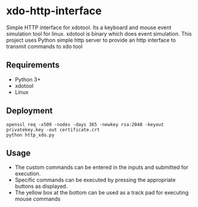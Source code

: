 # xdo-http-interface
Simple HTTP interface for xdotool. 
Its a keyboard and mouse event  simulation tool for linux. xdotool is binary which does event simulation.
This project uses Python simple http server to provide an http interface to transmit commands to xdo tool


## Requirements
* Python 3+
* xdotool 
* Linux

## Deployment
```
openssl req -x509 -nodes -days 365 -newkey rsa:2048 -keyout privatekey.key -out certificate.crt
python http_xdo.py
```

## Usage
* The custom commands can be entered in the inputs and submitted for execution. 
* Specific commands can be executed by pressing the appropriate buttons as displayed.
* The yellow box at the bottom can be used as a track pad for executing mouse commands

